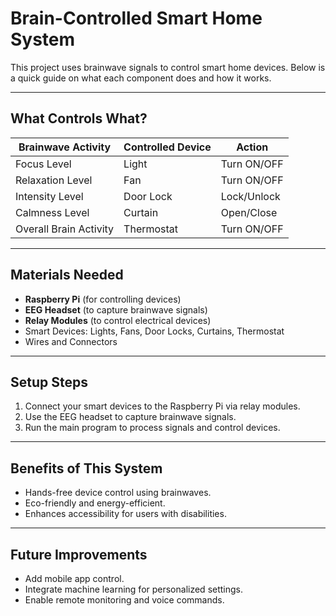 # Brain-Controlled Smart Home System

This project uses brainwave signals to control smart home devices. Below is a quick guide on what each component does and how it works.

---

## What Controls What?

| **Brainwave Activity** | **Controlled Device**     | **Action**                     |
|-------------------------|---------------------------|---------------------------------|
| Focus Level             | Light                    | Turn ON/OFF                   |
| Relaxation Level        | Fan                      | Turn ON/OFF                   |
| Intensity Level         | Door Lock               | Lock/Unlock                   |
| Calmness Level          | Curtain                 | Open/Close                    |
| Overall Brain Activity  | Thermostat              | Turn ON/OFF                   |

---

## Materials Needed

- **Raspberry Pi** (for controlling devices)
- **EEG Headset** (to capture brainwave signals)
- **Relay Modules** (to control electrical devices)
- Smart Devices: Lights, Fans, Door Locks, Curtains, Thermostat
- Wires and Connectors

---

## Setup Steps

1. Connect your smart devices to the Raspberry Pi via relay modules.
2. Use the EEG headset to capture brainwave signals.
3. Run the main program to process signals and control devices.

---

## Benefits of This System

- Hands-free device control using brainwaves.
- Eco-friendly and energy-efficient.
- Enhances accessibility for users with disabilities.

---

## Future Improvements

- Add mobile app control.
- Integrate machine learning for personalized settings.
- Enable remote monitoring and voice commands.

